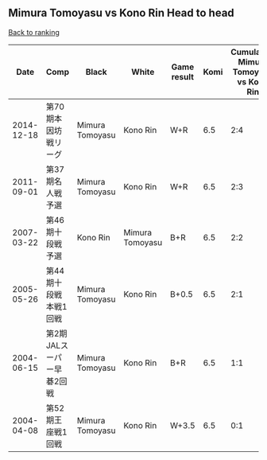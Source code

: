 ## Mimura Tomoyasu vs Kono Rin Head to head

[Back to ranking](../../index.md)




| **Date** | **Comp** | **Black** | **White** | **Game result** | **Komi** | **Cumulative Mimura Tomoyasu vs Kono Rin** | **Mimura Tomoyasu streak** | **Kono Rin streak** | 
| --- | --- | --- | --- | --- | --- | --- | --- | --- |
| 2014-12-18 | 第70期本因坊戦リーグ | Mimura Tomoyasu | Kono Rin | W+R | 6.5 | 2:4 | 0 | 3 | 
| 2011-09-01 | 第37期名人戦予選 | Mimura Tomoyasu | Kono Rin | W+R | 6.5 | 2:3 | 0 | 2 | 
| 2007-03-22 | 第46期十段戦予選 | Kono Rin | Mimura Tomoyasu | B+R | 6.5 | 2:2 | 0 | 1 | 
| 2005-05-26 | 第44期十段戦本戦1回戦 | Mimura Tomoyasu | Kono Rin | B+0.5 | 6.5 | 2:1 | 2 | 0 | 
| 2004-06-15 | 第2期JALスーパー早碁2回戦 | Mimura Tomoyasu | Kono Rin | B+R | 6.5 | 1:1 | 1 | 0 | 
| 2004-04-08 | 第52期王座戦1回戦 | Mimura Tomoyasu | Kono Rin | W+3.5 | 6.5 | 0:1 | 0 | 1 |




